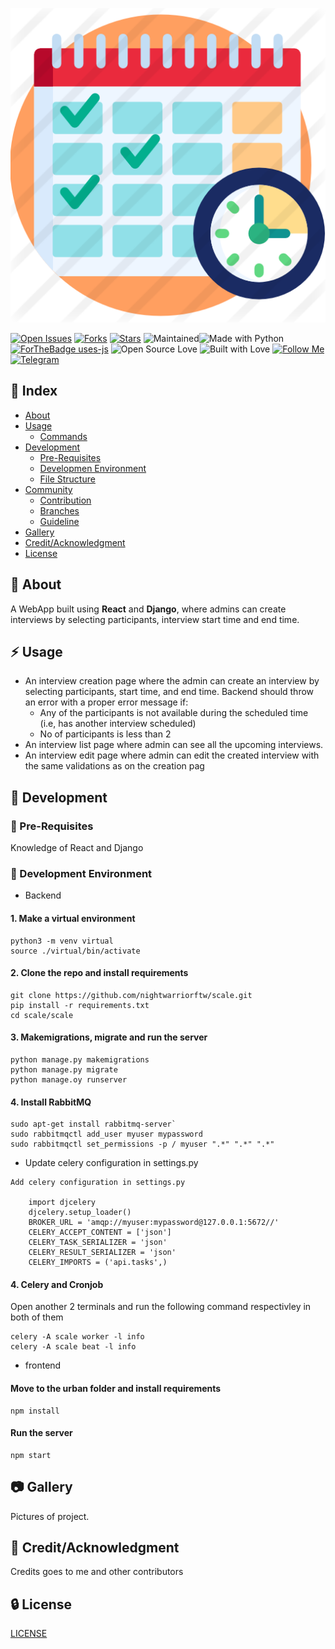 <p align="center">
<img src="./urban/public/scale.png">
</p>

[![Open Issues](https://img.shields.io/github/issues/nightwarriorftw/scale?style=for-the-badge&logo=github)](https://github.com/nightwarriorftw/scale/issues) [![Forks](https://img.shields.io/github/forks/nightwarriorftw/scale?style=for-the-badge&logo=github)](https://github.com/nightwarriorftw/scale/network/members) [![Stars](https://img.shields.io/github/stars/nightwarriorftw/scale?style=for-the-badge&logo=reverbnation)](https://github.com/nightwarriorftw/scale/stargazers) ![Maintained](https://img.shields.io/maintenance/yes/2020?style=for-the-badge&logo=github)![Made with Python](https://img.shields.io/badge/Made%20with-Python-blueviolet?style=for-the-badge&logo=python) [![ForTheBadge uses-js](http://ForTheBadge.com/images/badges/uses-js.svg)](http://ForTheBadge.com) ![Open Source Love](https://img.shields.io/badge/Open%20Source-%E2%99%A5-red?style=for-the-badge&logo=open-source-initiative) ![Built with Love](https://img.shields.io/badge/Built%20With-%E2%99%A5-critical?style=for-the-badge&logo=ko-fi) [![Follow Me](https://img.shields.io/twitter/follow/nightwarriorftw?color=blue&label=Follow%20%40nightwarriorftw&logo=twitter&style=for-the-badge)](https://twitter.com/intent/follow?screen_name=nightwarriorftw) [![Telegram](https://img.shields.io/badge/Telegram-Chat-informational?style=for-the-badge&logo=telegram)](https://telegram.me/nightwarriorftw)

## :ledger: Index

- [About](#beginner-about)
- [Usage](#zap-usage)
  - [Commands](#package-commands)
- [Development](#wrench-development)
  - [Pre-Requisites](#notebook-pre-requisites)
  - [Developmen Environment](#nut_and_bolt-development-environment)
  - [File Structure](#file_folder-file-structure)
- [Community](#cherry_blossom-community)
  - [Contribution](#fire-contribution)
  - [Branches](#cactus-branches)
  - [Guideline](#exclamation-guideline)
- [Gallery](#camera-gallery)
- [Credit/Acknowledgment](#star2-creditacknowledgment)
- [License](#lock-license)

## :beginner: About

A WebApp built using **React** and **Django**, where admins can create interviews by selecting participants, interview start time and end time.

## :zap: Usage

- An interview creation page where the admin can create an interview by selecting participants, start time, and end time. Backend should throw an error with a proper error message if:
  - Any of the participants is not available during the scheduled time (i.e, has another interview scheduled)
  - No of participants is less than 2
- An interview list page where admin can see all the upcoming interviews.
- An interview edit page where admin can edit the created interview with the same validations as on the creation pag

## :wrench: Development

### :notebook: Pre-Requisites

Knowledge of React and Django

### :nut_and_bolt: Development Environment

- Backend

#### 1. Make a virtual environment

```
python3 -m venv virtual
source ./virtual/bin/activate
```

#### 2. Clone the repo and install requirements

```
git clone https://github.com/nightwarriorftw/scale.git
pip install -r requirements.txt
cd scale/scale
```

#### 3. Makemigrations, migrate and run the server

```
python manage.py makemigrations
python manage.py migrate
python manage.oy runserver
```

#### 4. Install RabbitMQ

```
sudo apt-get install rabbitmq-server`
sudo rabbitmqctl add_user myuser mypassword
sudo rabbitmqctl set_permissions -p / myuser ".*" ".*" ".*"
```

- Update celery configuration in settings.py

```
Add celery configuration in settings.py

    import djcelery
    djcelery.setup_loader()
    BROKER_URL = 'amqp://myuser:mypassword@127.0.0.1:5672//'
    CELERY_ACCEPT_CONTENT = ['json']
    CELERY_TASK_SERIALIZER = 'json'
    CELERY_RESULT_SERIALIZER = 'json'
    CELERY_IMPORTS = ('api.tasks',)
```

#### 4. Celery and Cronjob

Open another 2 terminals and run the following command respectivley in both of them

```
celery -A scale worker -l info
celery -A scale beat -l info
```

- frontend

#### Move to the urban folder and install requirements

```
npm install
```

#### Run the server

```
npm start
```

## :camera: Gallery

Pictures of project.

## :star2: Credit/Acknowledgment

Credits goes to me and other contributors

## :lock: License

[LICENSE](/LICENSE)
